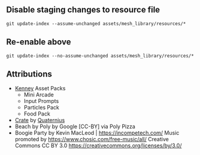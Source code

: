 ## Disable staging changes to resource file

`git update-index --assume-unchanged assets/mesh_library/resources/*`


## Re-enable above

`git update-index --no-assume-unchanged assets/mesh_library/resources/*`

## Attributions

* [Kenney](https://kenney.nl/) Asset Packs
    * Mini Arcade
    * Input Prompts
    * Particles Pack
    * Food Pack
* [Crate](https://poly.pizza/m/NlXe0ZJGUd) by [Quaternius](https://poly.pizza/u/Quaternius)
* Beach by Poly by Google [CC-BY] via Poly Pizza
* Boogie Party by Kevin MacLeod | https://incompetech.com/
    Music promoted by https://www.chosic.com/free-music/all/
    Creative Commons CC BY 3.0
    https://creativecommons.org/licenses/by/3.0/
